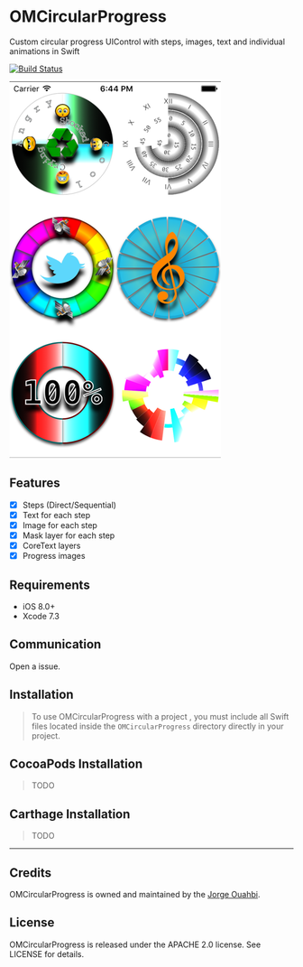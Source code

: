 # OMCircularProgress

Custom circular progress UIControl with steps, images, text and individual animations in Swift

[![Build Status](https://travis-ci.org/jaouahbi/OMCircularProgress.svg?branch=master)](https://travis-ci.org/jaouahbi/OMCircularProgress)

![](https://github.com/jaouahbi/OMCircularProgress/blob/master/ScreenShot/ScreenShot_1.png)

## Features

- [x] Steps (Direct/Sequential)
- [x] Text for each step
- [x] Image for each step
- [x] Mask layer for each step
- [x] CoreText layers
- [x] Progress images

## Requirements

- iOS 8.0+
- Xcode 7.3

## Communication

Open a issue.

## Installation

> To use OMCircularProgress with a project , you must include all Swift files located inside the `OMCircularProgress` directory directly in your project.

## CocoaPods Installation

> TODO

## Carthage Installation

> TODO

* * *

## Credits

OMCircularProgress is owned and maintained by the [Jorge Ouahbi](https://github.com/jaouahbi).

## License

OMCircularProgress is released under the APACHE 2.0 license. See LICENSE for details.
